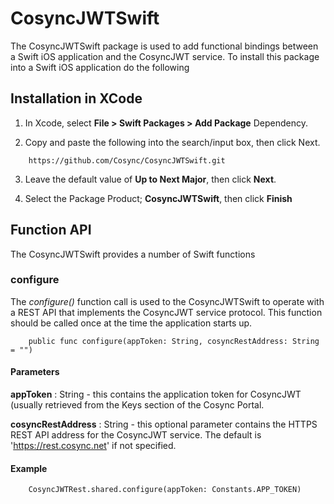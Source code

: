 # CosyncJWTSwift

The CosyncJWTSwift package is used to add functional bindings between a Swift iOS application and the CosyncJWT service. To install this package into a Swift iOS application do the following

## Installation in XCode

1. In Xcode, select **File > Swift Packages > Add Package** Dependency.

2. Copy and paste the following into the search/input box, then click Next.

```
	https://github.com/Cosync/CosyncJWTSwift.git
```

3. Leave the default value of **Up to Next Major**, then click **Next**.

4. Select the Package Product; **CosyncJWTSwift**, then click **Finish**

## Function API

The CosyncJWTSwift provides a number of Swift functions 

### configure

The *configure()* function call is used to the CosyncJWTSwift to operate with a REST API that implements the CosyncJWT service protocol. This function should be called once at the time the application starts up.

```
	public func configure(appToken: String, cosyncRestAddress: String = "")
```

#### Parameters

**appToken** : String - this contains the application token for CosyncJWT (usually retrieved from the Keys section of the Cosync Portal. 

**cosyncRestAddress** : String - this optional parameter contains the HTTPS REST API address for the CosyncJWT service. The default is 'https://rest.cosync.net' if not specified.

#### Example

```
	CosyncJWTRest.shared.configure(appToken: Constants.APP_TOKEN)
```
